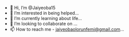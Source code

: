 - 👋 Hi, I’m @Jaiyeoba15
- 👀 I’m interested in being helped...
- 🌱 I’m currently learning about life...
- 💞️ I’m looking to collaborate on ...
- 📫 How to reach me - jaiyeobaolorunfemi@gmail.com...

<!---
Jaiyeoba15/Jaiyeoba15 is a ✨ special ✨ repository because its `README.md` (this file) appears on your GitHub profile.
You can click the Preview link to take a look at your changes.
--->
